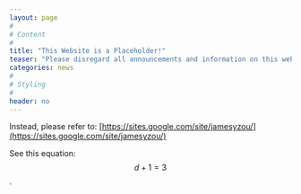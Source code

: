 ```yaml
---
layout: page
#
# Content
#
title: "This Website is a Placeholder!"
teaser: "Please disregard all announcements and information on this website, as it is still a work in progress."
categories: news
#
# Styling
#
header: no
---
```


Instead, please refer to: [https://sites.google.com/site/jamesyzou/](https://sites.google.com/site/jamesyzou/)

See this equation: $$d+1=3$$.